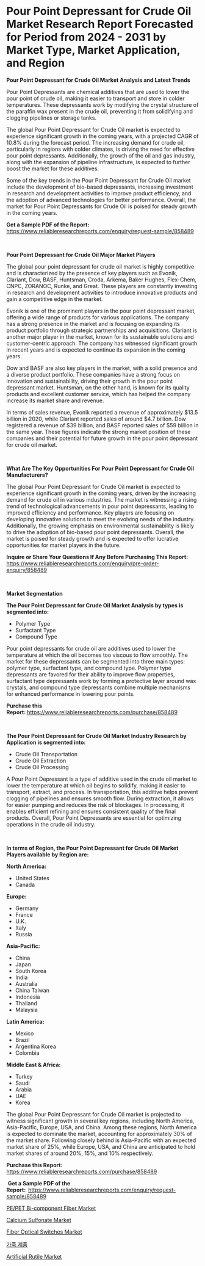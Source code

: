 <p><h1>Pour Point Depressant for Crude Oil Market Research Report Forecasted for Period from 2024 -  2031 by Market Type, Market Application, and Region</h1></p><p><strong>Pour Point Depressant for Crude Oil Market Analysis and Latest Trends</strong></p>
<p><p>Pour Point Depressants are chemical additives that are used to lower the pour point of crude oil, making it easier to transport and store in colder temperatures. These depressants work by modifying the crystal structure of the paraffin wax present in the crude oil, preventing it from solidifying and clogging pipelines or storage tanks.</p><p>The global Pour Point Depressant for Crude Oil market is expected to experience significant growth in the coming years, with a projected CAGR of 10.8% during the forecast period. The increasing demand for crude oil, particularly in regions with colder climates, is driving the need for effective pour point depressants. Additionally, the growth of the oil and gas industry, along with the expansion of pipeline infrastructure, is expected to further boost the market for these additives.</p><p>Some of the key trends in the Pour Point Depressant for Crude Oil market include the development of bio-based depressants, increasing investment in research and development activities to improve product efficiency, and the adoption of advanced technologies for better performance. Overall, the market for Pour Point Depressants for Crude Oil is poised for steady growth in the coming years.</p></p>
<p><strong>Get a Sample PDF of the Report:&nbsp;</strong> <a href="https://www.reliableresearchreports.com/enquiry/request-sample/858489">https://www.reliableresearchreports.com/enquiry/request-sample/858489</a></p>
<p>&nbsp;</p>
<p><strong>Pour Point Depressant for Crude Oil Major Market Players</strong></p>
<p><p>The global pour point depressant for crude oil market is highly competitive and is characterized by the presence of key players such as Evonik, Clariant, Dow, BASF, Huntsman, Croda, Arkema, Baker Hughes, Flex-Chem, CNPC, ZORANOC, Runke, and Great. These players are constantly investing in research and development activities to introduce innovative products and gain a competitive edge in the market.</p><p>Evonik is one of the prominent players in the pour point depressant market, offering a wide range of products for various applications. The company has a strong presence in the market and is focusing on expanding its product portfolio through strategic partnerships and acquisitions. Clariant is another major player in the market, known for its sustainable solutions and customer-centric approach. The company has witnessed significant growth in recent years and is expected to continue its expansion in the coming years.</p><p>Dow and BASF are also key players in the market, with a solid presence and a diverse product portfolio. These companies have a strong focus on innovation and sustainability, driving their growth in the pour point depressant market. Huntsman, on the other hand, is known for its quality products and excellent customer service, which has helped the company increase its market share and revenue.</p><p>In terms of sales revenue, Evonik reported a revenue of approximately $13.5 billion in 2020, while Clariant reported sales of around $4.7 billion. Dow registered a revenue of $39 billion, and BASF reported sales of $59 billion in the same year. These figures indicate the strong market position of these companies and their potential for future growth in the pour point depressant for crude oil market.</p></p>
<p>&nbsp;</p>
<p><strong>What Are The Key Opportunities For Pour Point Depressant for Crude Oil Manufacturers?</strong></p>
<p><p>The global Pour Point Depressant for Crude Oil market is expected to experience significant growth in the coming years, driven by the increasing demand for crude oil in various industries. The market is witnessing a rising trend of technological advancements in pour point depressants, leading to improved efficiency and performance. Key players are focusing on developing innovative solutions to meet the evolving needs of the industry. Additionally, the growing emphasis on environmental sustainability is likely to drive the adoption of bio-based pour point depressants. Overall, the market is poised for steady growth and is expected to offer lucrative opportunities for market players in the future.</p></p>
<p><strong>Inquire or Share Your Questions If Any Before Purchasing This Report:</strong> <a href="https://www.reliableresearchreports.com/enquiry/pre-order-enquiry/858489">https://www.reliableresearchreports.com/enquiry/pre-order-enquiry/858489</a></p>
<p>&nbsp;</p>
<p><strong>Market Segmentation</strong></p>
<p><strong>The Pour Point Depressant for Crude Oil Market Analysis by types is segmented into:</strong></p>
<p><ul><li>Polymer Type</li><li>Surfactant Type</li><li>Compound Type</li></ul></p>
<p><p>Pour point depressants for crude oil are additives used to lower the temperature at which the oil becomes too viscous to flow smoothly. The market for these depressants can be segmented into three main types: polymer type, surfactant type, and compound type. Polymer type depressants are favored for their ability to improve flow properties, surfactant type depressants work by forming a protective layer around wax crystals, and compound type depressants combine multiple mechanisms for enhanced performance in lowering pour points.</p></p>
<p><strong>Purchase this Report:&nbsp;</strong><a href="https://www.reliableresearchreports.com/purchase/858489">https://www.reliableresearchreports.com/purchase/858489</a></p>
<p>&nbsp;</p>
<p><strong>The Pour Point Depressant for Crude Oil Market Industry Research by Application is segmented into:</strong></p>
<p><ul><li>Crude Oil Transportation</li><li>Crude Oil Extraction</li><li>Crude Oil Processing</li></ul></p>
<p><p>A Pour Point Depressant is a type of additive used in the crude oil market to lower the temperature at which oil begins to solidify, making it easier to transport, extract, and process. In transportation, this additive helps prevent clogging of pipelines and ensures smooth flow. During extraction, it allows for easier pumping and reduces the risk of blockages. In processing, it enables efficient refining and ensures consistent quality of the final products. Overall, Pour Point Depressants are essential for optimizing operations in the crude oil industry.</p></p>
<p>&nbsp;</p>
<p><strong>In terms of Region, the Pour Point Depressant for Crude Oil Market Players available by Region are:</strong></p>
<p>
    <p> <strong> North America: </strong>
        <ul>
            <li>United States</li>
            <li>Canada</li>
        </ul>
        </p> 
    <p> <strong> Europe: </strong>
        <ul>
            <li>Germany</li>
            <li>France</li>
            <li>U.K.</li>
            <li>Italy</li>
            <li>Russia</li>
        </ul>
        </p> 
    <p> <strong> Asia-Pacific: </strong>
        <ul>
            <li>China</li>
            <li>Japan</li>
            <li>South Korea</li>
            <li>India</li>
            <li>Australia</li>
            <li>China Taiwan</li>
            <li>Indonesia</li>
            <li>Thailand</li>
            <li>Malaysia</li>
        </ul>
        </p> 
    <p> <strong> Latin America: </strong>
        <ul>
            <li>Mexico</li>
            <li>Brazil</li>
            <li>Argentina Korea</li>
            <li>Colombia</li>
        </ul>
        </p> 
    <p> <strong> Middle East & Africa: </strong>
        <ul>
            <li>Turkey</li>
            <li>Saudi</li>
            <li>Arabia</li>
            <li>UAE</li>
            <li>Korea</li>
        </ul>
    </p>
    </p>
<p><p>The global Pour Point Depressant for Crude Oil market is projected to witness significant growth in several key regions, including North America, Asia-Pacific, Europe, USA, and China. Among these regions, North America is expected to dominate the market, accounting for approximately 30% of the market share. Following closely behind is Asia-Pacific with an expected market share of 25%, while Europe, USA, and China are anticipated to hold market shares of around 20%, 15%, and 10% respectively.</p></p>
<p><strong>Purchase this Report: </strong><a href="https://www.reliableresearchreports.com/purchase/858489">https://www.reliableresearchreports.com/purchase/858489</a></p>
<p>&nbsp;<strong>Get a Sample PDF of the Report:&nbsp;&nbsp;</strong><a href="https://www.reliableresearchreports.com/enquiry/request-sample/858489">https://www.reliableresearchreports.com/enquiry/request-sample/858489</a></p>
<p><strong></strong></p>
<p><p><a href="https://issuu.com/reportprime-2/docs/pepet-bi-component-fiber-market-size-2030.pptx">PE/PET Bi-component Fiber Market</a></p><p><a href="https://github.com/abdelrhmankishk22/Market-Research-Report-List-3/blob/main/calcium-sulfonate-market.md">Calcium Sulfonate Market</a></p><p><a href="https://issuu.com/reportprime-2/docs/fiber-optical-switches-market-size-2030.pptx">Fiber Optical Switches Market</a></p><p><a href="https://github.com/vsckjg50460/Market-Research-Report-List-1/blob/main/2921742190113.md">가죽 제품</a></p><p><a href="https://github.com/joannagoyvaerts/Market-Research-Report-List-1/blob/main/artificial-rutile-market.md">Artificial Rutile Market</a></p></p>